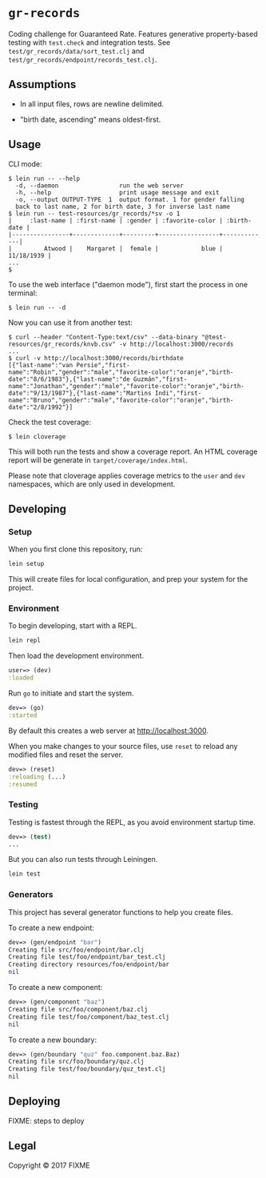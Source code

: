 # `gr-records`

Coding challenge for Guaranteed Rate. Features generative
property-based testing with `test.check` and integration tests. See
`test/gr_records/data/sort_test.clj` and
`test/gr_records/endpoint/records_test.clj`.

## Assumptions

* In all input files, rows are newline delimited.

* "birth date, ascending" means oldest-first.

## Usage

CLI mode:

``` shellsession
$ lein run -- --help
  -d, --daemon                 run the web server
  -h, --help                   print usage message and exit
  -o, --output OUTPUT-TYPE  1  output format. 1 for gender falling
  back to last name, 2 for birth date, 3 for inverse last name
$ lein run -- test-resources/gr_records/*sv -o 1
|     :last-name | :first-name | :gender | :favorite-color | :birth-date |
|----------------+-------------+---------+-----------------+-------------|
|         Atwood |    Margaret |  female |            blue |  11/18/1939 |
...
$
```

To use the web interface ("daemon mode"), first start the process in
one terminal:

``` shellsession
$ lein run -- -d
```

Now you can use it from another test:

``` shellsession
$ curl --header "Content-Type:text/csv" --data-binary "@test-resources/gr_records/knvb.csv" -v http://localhost:3000/records
...
$ curl -v http://localhost:3000/records/birthdate
[{"last-name":"van Persie","first-name":"Robin","gender":"male","favorite-color":"oranje","birth-date":"8/6/1983"},{"last-name":"de Guzmán","first-name":"Jonathan","gender":"male","favorite-color":"oranje","birth-date":"9/13/1987"},{"last-name":"Martins Indi","first-name":"Bruno","gender":"male","favorite-color":"oranje","birth-date":"2/8/1992"}]
```

Check the test coverage:

``` shellsession
$ lein cloverage
```

This will both run the tests and show a coverage report. An HTML
coverage report will be generate in `target/coverage/index.html`.

Please note that cloverage applies coverage metrics to the `user` and
`dev` namespaces, which are only used in development.

## Developing

### Setup

When you first clone this repository, run:

```sh
lein setup
```

This will create files for local configuration, and prep your system
for the project.

### Environment

To begin developing, start with a REPL.

```sh
lein repl
```

Then load the development environment.

```clojure
user=> (dev)
:loaded
```

Run `go` to initiate and start the system.

```clojure
dev=> (go)
:started
```

By default this creates a web server at <http://localhost:3000>.

When you make changes to your source files, use `reset` to reload any
modified files and reset the server.

```clojure
dev=> (reset)
:reloading (...)
:resumed
```

### Testing

Testing is fastest through the REPL, as you avoid environment startup
time.

```clojure
dev=> (test)
...
```

But you can also run tests through Leiningen.

```sh
lein test
```

### Generators

This project has several generator functions to help you create files.

To create a new endpoint:

```clojure
dev=> (gen/endpoint "bar")
Creating file src/foo/endpoint/bar.clj
Creating file test/foo/endpoint/bar_test.clj
Creating directory resources/foo/endpoint/bar
nil
```

To create a new component:

```clojure
dev=> (gen/component "baz")
Creating file src/foo/component/baz.clj
Creating file test/foo/component/baz_test.clj
nil
```

To create a new boundary:

```clojure
dev=> (gen/boundary "quz" foo.component.baz.Baz)
Creating file src/foo/boundary/quz.clj
Creating file test/foo/boundary/quz_test.clj
nil
```

## Deploying

FIXME: steps to deploy

## Legal

Copyright © 2017 FIXME
